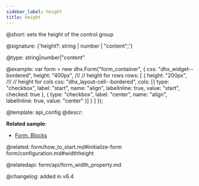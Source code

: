 ```yaml
---
sidebar_label: height
title: height
---          
```


@short: sets the height of the control group 

@signature: {'height?: string | number | "content";'}


@type: string|number|"content"

@example: 
var form = new dhx.Form("form_container", {
	css: "dhx_widget--bordered",
	height: "400px", /*!*/ // height for rows
    rows: [
        {
            height: "200px", /*!*/ // height for cols
            css: "dhx_layout-cell--bordered",
            cols: [{
                type: "checkbox",
                label: "start",
                name: "align",
                labelInline: true,
                value: "start",
                checked: true
            },
            {
                type: "checkbox",
                label: "center",
                name: "align",
                labelInline: true,
                value: "center"
            }]
        }
    ]
});



@template:	api_config
@descr: 


**Related sample**:
- [Form. Blocks](https://snippet.dhtmlx.com/1pzybtja)

@related: form/how_to_start.md#initialize-form
form/configuration.md#widthheight

@relatedapi: form/api/form_width_property.md

@changelog: added in v6.4

